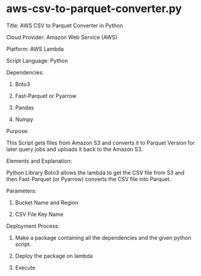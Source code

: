 # aws-csv-to-parquet-converter.py

Title: AWS CSV to Parquet Converter in Python

Cloud Provider: Amazon Web Service (AWS)

Platform: AWS Lambda

Script Language: Python

Dependencies: 

1. Boto3

2. Fast-Parquet or Pyarrow

3. Pandas

4. Numpy


Purpose: 

This Script gets files from Amazon S3 and converts it to Parquet Version for later query jobs and uploads it back to the Amazon S3.


Elements and Explanation:

Python Library Boto3 allows the lambda to get the CSV file from S3 and then Fast-Parquet (or Pyarrow) converts the CSV file into Parquet.


Parameters:

1. Bucket Name and Region

2. CSV File Key Name


Deployment Process:

1. Make a package containing all the dependencies and the given python script.

2. Deploy the package on lambda

3. Execute
